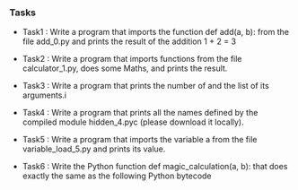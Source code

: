 ### Tasks

- Task1 : Write a program that imports the function def add(a, b): from the file add_0.py and prints the result of the addition 1 + 2 = 3

- Task2 : Write a program that imports functions from the file calculator_1.py, does some Maths, and prints the result.

- Task3 : Write a program that prints the number of and the list of its arguments.i

- Task4 : Write a program that prints all the names defined by the compiled module hidden_4.pyc (please download it locally).

- Task5 : Write a program that imports the variable a from the file variable_load_5.py and prints its value.

- Task6 : Write the Python function def magic_calculation(a, b): that does exactly the same as the following Python bytecode
